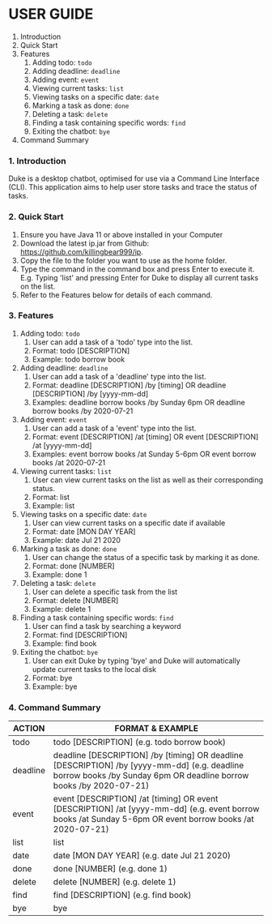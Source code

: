 # USER GUIDE

1. Introduction
2. Quick Start
3. Features
   1. Adding todo: `todo`
   2. Adding deadline: `deadline`
   3. Adding event: `event`
   4. Viewing current tasks: `list`
   5. Viewing tasks on a specific date: `date`
   6. Marking a task as done: `done`
   7. Deleting a task: `delete`
   8. Finding a task containing specific words: `find`
   9. Exiting the chatbot: `bye`
4. Command Summary

### 1. Introduction

Duke is a desktop chatbot, optimised for use via a Command Line Interface (CLI). This application aims to help user store tasks and trace the status of tasks.

### 2. Quick Start

1. Ensure you have Java 11 or above installed in your Computer
2. Download the latest ip.jar from Github: https://github.com/killingbear999/ip.
3. Copy the file to the folder you want to use as the home folder.
4. Type the command in the command box and press Enter to execute it.  
   E.g. Typing 'list' and pressing Enter for Duke to display all current tasks on the list.
5. Refer to the Features below for details of each command.

### 3. Features

1. Adding todo: `todo`
   1. User can add a task of a 'todo' type into the list.
   2. Format: todo [DESCRIPTION]
   3. Example: todo borrow book
2. Adding deadline: `deadline`
   1. User can add a task of a 'deadline' type into the list.
   2. Format: deadline [DESCRIPTION] /by [timing] OR deadline [DESCRIPTION] /by [yyyy-mm-dd]
   3. Examples: deadline borrow books /by Sunday 6pm OR deadline borrow books /by 2020-07-21
3. Adding event: `event`
   1. User can add a task of a 'event' type into the list.
   2. Format: event [DESCRIPTION] /at [timing] OR event [DESCRIPTION] /at [yyyy-mm-dd]
   3. Examples: event borrow books /at Sunday 5-6pm OR event borrow books /at 2020-07-21
4. Viewing current tasks: `list`
   1. User can view current tasks on the list as well as their corresponding status.
   2. Format: list
   3. Example: list
5. Viewing tasks on a specific date: `date`
   1. User can view current tasks on a specific date if available
   2. Format: date [MON DAY YEAR]
   3. Example: date Jul 21 2020
6. Marking a task as done: `done`
   1. User can change the status of a specific task by marking it as done.
   2. Format: done [NUMBER]
   3. Example: done 1
7. Deleting a task: `delete`
   1. User can delete a specific task from the list
   2. Format: delete [NUMBER]
   3. Example: delete 1
8. Finding a task containing specific words: `find`
   1. User can find a task by searching a keyword
   2. Format: find [DESCRIPTION]
   3. Example: find book
9. Exiting the chatbot: `bye`
   1. User can exit Duke by typing 'bye' and Duke will automatically update current tasks to the local disk
   2. Format: bye
   3. Example: bye

### 4. Command Summary

ACTION | FORMAT & EXAMPLE
--------------------------------|--------------------------------------------------------------
todo | todo [DESCRIPTION]  (e.g. todo borrow book)
deadline | deadline [DESCRIPTION] /by [timing] OR deadline [DESCRIPTION] /by [yyyy-mm-dd] (e.g. deadline borrow books /by Sunday 6pm OR deadline borrow books /by 2020-07-21)
event |  event [DESCRIPTION] /at [timing] OR event [DESCRIPTION] /at [yyyy-mm-dd] (e.g. event borrow books /at Sunday 5-6pm OR event borrow books /at 2020-07-21)
list | list
date | date [MON DAY YEAR] (e.g. date Jul 21 2020)
done | done [NUMBER] (e.g. done 1)
delete | delete [NUMBER] (e.g. delete 1)
find | find [DESCRIPTION] (e.g. find book)
bye | bye
